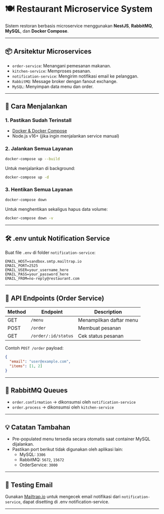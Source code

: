 # 🍽️ Restaurant Microservice System

Sistem restoran berbasis microservice menggunakan **NestJS**, **RabbitMQ**, **MySQL**, dan **Docker Compose**.

---

## 📦 Arsitektur Microservices

- `order-service`: Menangani pemesanan makanan.
- `kitchen-service`: Memproses pesanan.
- `notification-service`: Mengirim notifikasi email ke pelanggan.
- `RabbitMQ`: Message broker dengan fanout exchange.
- `MySQL`: Menyimpan data menu dan order.

---

## 🚀 Cara Menjalankan

### 1. Pastikan Sudah Terinstall

- [Docker & Docker Compose](https://docs.docker.com/get-docker/)
- Node.js v16+ (jika ingin menjalankan service manual)

### 2. Jalankan Semua Layanan

```bash
docker-compose up --build
```

Untuk menjalankan di background:

```bash
docker-compose up -d
```

### 3. Hentikan Semua Layanan

```bash
docker-compose down
```

Untuk menghentikan sekaligus hapus data volume:

```bash
docker-compose down -v
```

---

## 🛠️ .env untuk Notification Service

Buat file `.env` di folder `notification-service`:

```
EMAIL_HOST=sandbox.smtp.mailtrap.io
EMAIL_PORT=2525
EMAIL_USER=your_username_here
EMAIL_PASS=your_password_here
EMAIL_FROM=no-reply@restaurant.com
```

---

## 🔌 API Endpoints (Order Service)

| Method | Endpoint                   | Description             |
|--------|----------------------------|-------------------------|
| GET    | `/menu`                   | Menampilkan daftar menu |
| POST   | `/order`                  | Membuat pesanan         |
| GET    | `/order/:id/status`       | Cek status pesanan      |

Contoh `POST /order` payload:

```json
{
  "email": "user@example.com",
  "items": [1, 2]
}
```

---

## 📡 RabbitMQ Queues

- `order.confirmation` → dikonsumsi oleh `notification-service`
- `order.process` → dikonsumsi oleh `kitchen-service`

---

## 💡 Catatan Tambahan

- Pre-populated menu tersedia secara otomatis saat container MySQL dijalankan.
- Pastikan port berikut tidak digunakan oleh aplikasi lain:
  - MySQL: `3306`
  - RabbitMQ: `5672`, `15672`
  - OrderService: `3000`

---

## 🧪 Testing Email

Gunakan [Mailtrap.io](https://mailtrap.io/) untuk mengecek email notifikasi dari `notification-service`, dapat disetting di .env notification-service.

---
